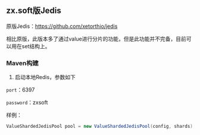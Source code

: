## zx.soft版Jedis

原版Jedis：https://github.com/xetorthio/jedis

相比原版，此版本多了通过value进行分片的功能，但是此功能并不完备，目前可以用在set结构上。

### Maven构建

1. 启动本地Redis，参数如下

`port`：6397

`password`：zxsoft


样例：
```java
ValueShardedJedisPool pool = new ValueShardedJedisPool(config, shards);
```